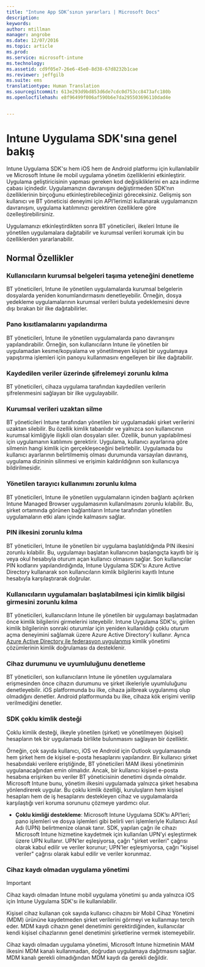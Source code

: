 ```yaml
---
title: "Intune App SDK’sının yararları | Microsoft Docs"
description: 
keywords: 
author: mtillman
manager: angrobe
ms.date: 12/07/2016
ms.topic: article
ms.prod: 
ms.service: microsoft-intune
ms.technology: 
ms.assetid: cd9f05e7-26e6-45e0-8d38-67d8232b1cae
ms.reviewer: jeffgilb
ms.suite: ems
translationtype: Human Translation
ms.sourcegitcommit: 613e293d9bd853d6de7cdc0d753cc8473afc180b
ms.openlocfilehash: e8f96499f006af590b6e7da295503696110dad4e


---
```


# <a name="intune-app-sdk-overview"></a>Intune Uygulama SDK'sına genel bakış
Intune Uygulama SDK'sı hem iOS hem de Android platformu için kullanılabilir ve Microsoft Intune ile mobil uygulama yönetim özelliklerini etkinleştirir. Uygulama geliştiricisinin yapması gereken kod değişikliklerini en aza indirme çabası içindedir. Uygulamanızın davranışını değiştirmeden SDK’nın özelliklerinin birçoğunu etkinleştirebileceğinizi göreceksiniz. Gelişmiş son kullanıcı ve BT yöneticisi deneyimi için API’lerimizi kullanarak uygulamanızın davranışını, uygulama katılımınızı gerektiren özelliklere göre özelleştirebilirsiniz. 

Uygulamanızı etkinleştirdikten sonra BT yöneticileri, ilkeleri Intune ile yönetilen uygulamalara dağıtabilir ve kurumsal verileri korumak için bu özelliklerden yararlanabilir.

## <a name="regular-features"></a>Normal Özellikler

### <a name="control-users-ability-to-move-corporate-documents"></a>Kullanıcıların kurumsal belgeleri taşıma yeteneğini denetleme
BT yöneticileri, Intune ile yönetilen uygulamalarda kurumsal belgelerin dosyalarda yeniden konumlandırmasını denetleyebilir. Örneğin, dosya yedekleme uygulamalarının kurumsal verileri buluta yedeklemesini devre dışı bırakan bir ilke dağıtabilirler.

### <a name="configure-clipboard-restrictions"></a>Pano kısıtlamalarını yapılandırma
BT yöneticileri, Intune ile yönetilen uygulamalarda pano davranışını yapılandırabilir. Örneğin, son kullanıcıların Intune ile yönetilen bir uygulamadan kesme/kopyalama ve yönetilmeyen kişisel bir uygulamaya yapıştırma işlemleri için panoyu kullanmasını engelleyen bir ilke dağıtabilir.

### <a name="enforce-encryption-on-saved-data"></a>Kaydedilen veriler üzerinde şifrelemeyi zorunlu kılma
BT yöneticileri, cihaza uygulama tarafından kaydedilen verilerin şifrelenmesini sağlayan bir ilke uygulayabilir.

### <a name="remotely-wipe-corporate-data"></a>Kurumsal verileri uzaktan silme
BT yöneticileri Intune tarafından yönetilen bir uygulamadaki şirket verilerini uzaktan silebilir. Bu özellik kimlik tabanlıdır ve yalnızca son kullanıcının kurumsal kimliğiyle ilişkili olan dosyaları siler. Özellik, bunun yapılabilmesi için uygulamanın katılımını gerektirir. Uygulama, kullanıcı ayarlarına göre silmenin hangi kimlik için gerçekleşeceğini belirtebilir. Uygulamada bu kullanıcı ayarlarının belirtilmemiş olması durumunda varsayılan davranış, uygulama dizininin silinmesi ve erişimin kaldırıldığının son kullanıcıya bildirilmesidir.

### <a name="enforce-the-use-of-a-managed-browser"></a>Yönetilen tarayıcı kullanımını zorunlu kılma
BT yöneticileri, Intune ile yönetilen uygulamaların içinden bağlantı açılırken Intune Managed Browser uygulamasının kullanılmasını zorunlu kılabilir. Bu, şirket ortamında görünen bağlantıların Intune tarafından yönetilen uygulamaların etki alanı içinde kalmasını sağlar.

### <a name="enforce-a-pin-policy"></a>PIN ilkesini zorunlu kılma
BT yöneticileri, Intune ile yönetilen bir uygulama başlatıldığında PIN ilkesini zorunlu kılabilir. Bu, uygulamayı başlatan kullanıcının başlangıçta kayıtlı bir iş veya okul hesabıyla oturum açan kullanıcı olmasını sağlar. Son kullanıcılar PIN kodlarını yapılandırdığında, Intune Uygulama SDK'sı Azure Active Directory kullanarak son kullanıcıların kimlik bilgilerini kayıtlı Intune hesabıyla karşılaştırarak doğrular.

### <a name="require-users-to-enter-credentials-before-they-can-start-apps"></a>Kullanıcıların uygulamaları başlatabilmesi için kimlik bilgisi girmesini zorunlu kılma
BT yöneticileri, kullanıcıların Intune ile yönetilen bir uygulamayı başlatmadan önce kimlik bilgilerini girmelerini isteyebilir. Intune Uygulama SDK'sı, girilen kimlik bilgilerinin sonraki oturumlar için yeniden kullanıldığı çoklu oturum açma deneyimini sağlamak üzere Azure Active Directory’i kullanır. Ayrıca [Azure Active Directory ile federasyon uygulanmış](https://msdn.microsoft.com/library/azure/jj679342.aspx) kimlik yönetimi çözümlerinin kimlik doğrulaması da desteklenir.

### <a name="check-device-health-and-compliance"></a>Cihaz durumunu ve uyumluluğunu denetleme
BT yöneticileri, son kullanıcıların Intune ile yönetilen uygulamalara erişmesinden önce cihazın durumunu ve şirket ilkeleriyle uyumluluğunu denetleyebilir. iOS platformunda bu ilke, cihaza jailbreak uygulanmış olup olmadığını denetler. Android platformunda bu ilke, cihaza kök erişimi verilip verilmediğini denetler.

### <a name="sdk-multi-identity-support"></a>SDK çoklu kimlik desteği
Çoklu kimlik desteği, ilkeyle yönetilen (şirket) ve yönetilmeyen (kişisel) hesapların tek bir uygulamada birlikte bulunmasını sağlayan bir özelliktir.

Örneğin, çok sayıda kullanıcı, iOS ve Android için Outlook uygulamasında hem şirket hem de kişisel e-posta hesaplarını yapılandırır. Bir kullanıcı şirket hesabındaki verilere eriştiğinde, BT yöneticileri MAM ilkesi yönetiminin uygulanacağından emin olmalıdır. Ancak, bir kullanıcı kişisel e-posta hesabına erişirken bu veriler BT yöneticisinin denetimi dışında olmalıdır. Microsoft Intune bunu, yönetim ilkesini uygulamada yalnızca şirket hesabına yönlendirerek uygular. Bu çoklu kimlik özelliği, kuruluşların hem kişisel hesapları hem de iş hesaplarını destekleyen cihaz ve uygulamalarda karşılaştığı veri koruma sorununu çözmeye yardımcı olur.

* **Çoklu kimliği destekleme**: Microsoft Intune Uygulama SDK’sı API’leri; pano işlemleri ve dosya işlemleri gibi belirli veri işlemleriyle Kullanıcı Asıl Adı (UPN) belirtmenize olanak tanır. SDK, yapılan çağrı ile cihazı Microsoft Intune hizmetine kaydetmek için kullanılan UPN’yi eşleştirmek üzere UPN kullanır. UPN’ler eşleşiyorsa, çağrı "şirket verileri" çağrısı olarak kabul edilir ve veriler korunur; UPN’ler eşleşmiyorsa, çağrı "kişisel veriler" çağrısı olarak kabul edilir ve veriler korunmaz.

### <a name="app-management-without-device-enrollment"></a>Cihaz kaydı olmadan uygulama yönetimi

>[!IMPORTANT]
>Cihaz kaydı olmadan Intune mobil uygulama yönetimi şu anda yalnızca iOS için Intune Uygulama SDK'sı ile kullanılabilir. 


Kişisel cihaz kullanan çok sayıda kullanıcı cihazını bir Mobil Cihaz Yönetimi (MDM) ürününe kaydetmeden şirket verilerini görmeyi ve kullanmayı tercih eder. MDM kaydı cihazın genel denetimini gerektirdiğinden, kullanıcılar kendi kişisel cihazlarının genel denetimini şirketlerine vermek istemeyebilir.

Cihaz kaydı olmadan uygulama yönetimi, Microsoft Intune hizmetinin MAM ilkesini MDM kanalı kullanmadan, doğrudan uygulamaya dağıtmasını sağlar. MDM kanalı gerekli olmadığından MDM kaydı da gerekli değildir.



<!--HONumber=Dec16_HO2-->


